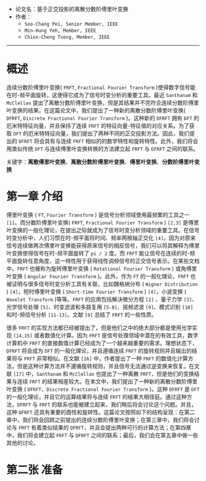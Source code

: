 * 论文名：基于正交投影的离散分数阶傅里叶变换
* 作者：
    * `Soo-Chang Pei, Senior Member, IEEE`
    * `Min-Hung Yeh, Member, IEEE`
    * `Chien-Cheng Tseng, Member, IEEE`

---

# 概述
连续分数阶傅里叶变换( `FRFT`, `Fractional Fourier Transform` )使得数字信号能在时-频平面旋转，这使得它成为了信号时变分析的重要工具。最近 `Santhanam` 和 `McClellan` 提出了离散分数阶傅里叶变换，但是其结果并不完符合连续分数阶傅里叶变换的结果。在这篇论文中，我们提出了一种新的离散分数阶傅里叶变换( `DFRFT`, `Discrete Fractional Fourier Transform` )。这种新的 `DFRFT` 拥有 `DFT` 的厄米特特征向量，并且保持了连续 `FRFT` 的特征向量-特征值的对应关系。为了获取 `DFT` 的厄米特特征向量，我们提出了两种不同的正交投影方法。因此，我们提出的 `DFRFT` 将会具有与连续 `FRFT` 相似的的数学特性和旋转特性。此外，我们将会用类似传统 `DFT` 与连续傅里叶变换转换的方法建立起 `FRFT` 与 `DFRFT` 之间的联系。

关键字：**离散傅里叶变换**、**离散分数阶傅里叶变换**、**傅里叶变换**、**分数阶傅里叶变换**

# 第一章 介绍
傅里叶变换 ( `FT`, `Fourier Transform` ) 是信号分析领域使用最频繁的工具之一 `[1]`。而分数阶傅里叶变换( `FRFT`, `Fractional Fourier Transform` ) `[2,3]` 是傅里叶变换的一般化理论，在提出之际就成为了信号时变分析领域的重要工具。在信号时变分析中，人们习惯在时-频平面将时间、频率两根轴正交化 `[4]`。因为对原来信号连续做两次傅里叶变换能获得原来信号的相反信号，我们可以将其解释为傅里叶变换使得信号在时-频平面旋转了 `pi / 2` 度。而 `FRFT` 能让信号在连续的时-频平面旋转任意角度，这一特性用于获得线性调频信号的正交信号表示。在某些文档中，`FRFT` 也被称为旋转傅里叶变换 ( `Rotational Fourier Transform` ) 或角傅里叶变换 ( `Angular Fourier Transform` )。此外，作为 `FT` 的一般化理论，`FRFT` 也被证明与很多信号时变分析工具有关联，比如魏格纳分布 ( `Wigner Distribution` ) `[4]`，短时傅里叶变换 ( `Short-time Fourier Transform` ) `[4]`，小波变换 ( `Wavelet Transform` )等等。`FRFT` 的应用包括解决微分方程 `[2]` 、量子力学 `[3]`、光学信号处理 `[5]`、时变滤波和多路复用 `[5-8]`、摇频滤波 `[9]`、模式识别 `[10]` 和时-频信号分析 `[11-13]`。文献 `[9]` 总结了 `FRFT` 的一些性质。

很多 `FRFT` 的实现方法都已经被提出了，但是他们之中的绝大部分都是使用光学实现 `[14,15]` 或者数值化计算。因为 `FRFT` 是信号处理领域中潜在的有效工具，数字计算机中 `FRFT` 的直接数值计算已经成为了一个越来越重要的需求。理想状态下，`DFRFT` 将会成为 `DFT` 的一般化理论，并且遵循连续 `FRFT` 的旋转规则并且输出的结果将与 `FRFT` 非常相似。在文献 `[16]` 中，作者提出了一种 `FRFT` 的数值化计算方法，但是这种计算方法并不遵循旋转规则，并且信号无法通过逆变换来恢复。在文献 `[17]` 中，`Santhanam` 和 `McClellan` 也提出了一种离散 `FRFT`，但是他们的变换结果与连续 `FRFT` 的结果相差较大。在本文中，我们提出了一种新的离散分数阶傅里叶变换 ( `DFRFT`、`Discrete Fractional Fourier Transform` )。这种 `DFRFT` 是 `DFT` 的一般化理论，并且它的运算结果将与连续 `FRFT` 的结果大相径庭。通过这种方法，`DFRFT` 与 `FRFT` 的联系也能被建立起来，我们稍后将会讨论这个问题。并且，这种 `DFRFT` 还具有重要的酉性和旋转性。这篇论文按照如下的结构呈现：在第二章中，我们将会回顾之前提出的连续分数阶傅里叶变换；在第三章中，我们将会讨论与 `FRFT` 有着类似结果的 `DFRFT`，并且会提出两种可行的计算方法；在第四章中，我们将会建立起 `FRFT` 与 `DFRFT` 之间的联系；最后，我们会在第五章中做一些其他的讨论。

# 第二张 准备
